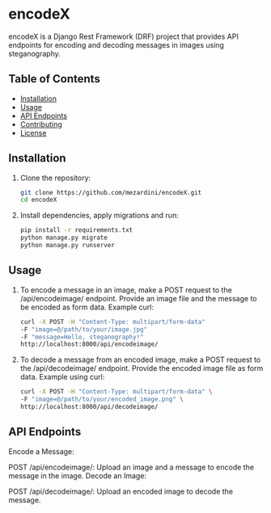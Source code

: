# encodeX

encodeX is a Django Rest Framework (DRF) project that provides API endpoints for encoding and decoding messages in images using steganography.

## Table of Contents

- [Installation](#installation)
- [Usage](#usage)
- [API Endpoints](#api-endpoints)
- [Contributing](#contributing)
- [License](#license)

## Installation

1. Clone the repository:

   ```bash
   git clone https://github.com/mezardini/encodeX.git
   cd encodeX

   ```

2. Install dependencies, apply migrations and run:

   ```bash
   pip install -r requirements.txt
   python manage.py migrate
   python manage.py runserver
   ```

## Usage

1. To encode a message in an image, make a POST request to the /api/encodeimage/ endpoint. Provide an image file and the message to be encoded as form data.
   Example curl:

   ```bash
   curl -X POST -H "Content-Type: multipart/form-data"
   -F "image=@/path/to/your/image.jpg"
   -F "message=Hello, steganography!"
   http://localhost:8000/api/encodeimage/

   ```

2. To decode a message from an encoded image, make a POST request to the /api/decodeimage/ endpoint. Provide the encoded image file as form data.
   Example using curl:

   ```bash
   curl -X POST -H "Content-Type: multipart/form-data" \
   -F "image=@/path/to/your/encoded_image.png" \
   http://localhost:8000/api/decodeimage/
   ```

## API Endpoints

Encode a Message:

POST /api/encodeimage/: Upload an image and a message to encode the message in the image.
Decode an Image:

POST /api/decodeimage/: Upload an encoded image to decode the message.
